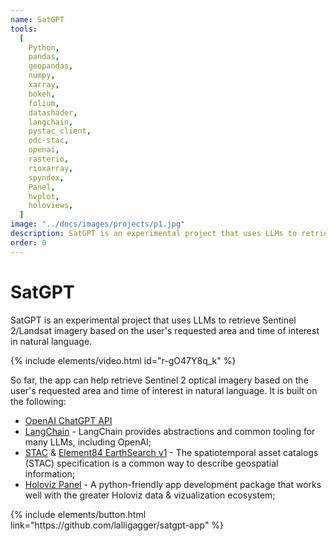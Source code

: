 ```yaml
---
name: SatGPT
tools:
  [
    Python,
    pandas,
    geopandas,
    numpy,
    xarray,
    bokeh,
    folium,
    datashader,
    langchain,
    pystac_client,
    odc-stac,
    openai,
    rasterio,
    rioxarray,
    spyndex,
    Panel,
    hvplot,
    holoviews,
  ]
image: "../docs/images/projects/p1.jpg"
description: SatGPT is an experimental project that uses LLMs to retrieve Sentinel 2/Landsat imagery based on the user's requested area and time of interest in natural language.
order: 0
---
```


# SatGPT

SatGPT is an experimental project that uses LLMs to retrieve Sentinel 2/Landsat imagery based on the user's requested area and time of interest in natural language.

{% include elements/video.html id="r-gO47Y8q_k" %}

So far, the app can help retrieve Sentinel 2 optical imagery based on the user's requested area and time of interest in natural language. It is built on the following:

- [OpenAI ChatGPT API](https://openai.com/blog/openai-api)
- [LangChain](https://python.langchain.com/en/latest/index.html) - LangChain provides abstractions and common tooling for many LLMs, including OpenAI;
- [STAC](https://stacspec.org/en) & [Element84 EarthSearch v1](https://www.element84.com/blog/introducing-earth-search-v1-new-datasets-now-available) - The spatiotemporal asset catalogs (STAC) specification is a common way to describe geospatial information;
- [Holoviz Panel](https://panel.holoviz.org/) - A python-friendly app development package that works well with the greater Holoviz data & vizualization ecosystem;

<p class="text-center">
{% include elements/button.html link="https://github.com/lalligagger/satgpt-app" %}
</p>
